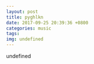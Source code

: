 ```yaml
---
layout: post
title: pyghlkn
date: 2017-09-25 20:39:36 +0800
categories: music
tags: 
img: undefined
---
```

undefined